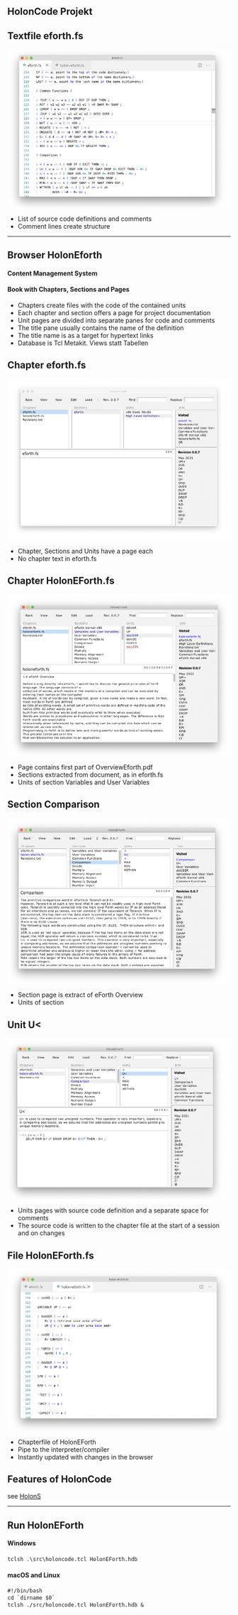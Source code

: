 ## HolonCode Projekt



## Textfile eforth.fs
![EForth-File](./Reference/efBilder/EForth-File.png)
- List of source code definitions and comments
- Comment lines create structure
---
## Browser HolonEforth

#### Content Management System

#### Book with Chapters, Sections and Pages
- Chapters create files with the code of the contained units 
- Each chapter and section offers a page for project documentation 
- Unit pages are divided into separate panes for code and comments 
- The title pane usually contains the name of the definition 
- The title name is as a target for hypertext links 
- Database is Tcl Metakit.  Views statt Tabellen 


## Chapter eforth.fs
![EForth-Chapter](./Reference/efBilder/EForth-Chapter.png)
- Chapter, Sections and Units have a page each
- No chapter text in eforth.fs


## Chapter HolonEForth.fs
![HolonEForth-Chapter](./Reference/efBilder/HolonEForth-Chapter.png)
- Page contains first part of OverviewEforth.pdf
- Sections extracted from document, as in eforth.fs
- Units of section Variables and User Variables


## Section Comparison
![HolonEForth-Section](./Reference/efBilder/HolonEForth-Section.png)
- Section page is extract of eForth Overview 
- Units of section

 
## Unit U<
![HolonEForth-Unit](./Reference/efBilder/HolonEForth-Unit.png)
- Units pages with source code definition and a separate space for comments
- The source code is written to the chapter file at the start of a session and on changes


## File HolonEForth.fs
![HolonEForth-File](./Reference/efBilder/HolonEForth-File.png)
- Chapterfile of HolonEForth
- Pipe to the interpreter/compiler
- Instantly updated with changes in the browser



## Features of HolonCode

see [HolonS](https://holonforth.com/holons.html)

---

## Run HolonEForth

#### Windows

```
tclsh .\src\holoncode.tcl HolonEForth.hdb
````

#### macOS and Linux

````
#!/bin/bash
cd `dirname $0` 
tclsh ./src/holoncode.tcl HolonEForth.hdb &
````

